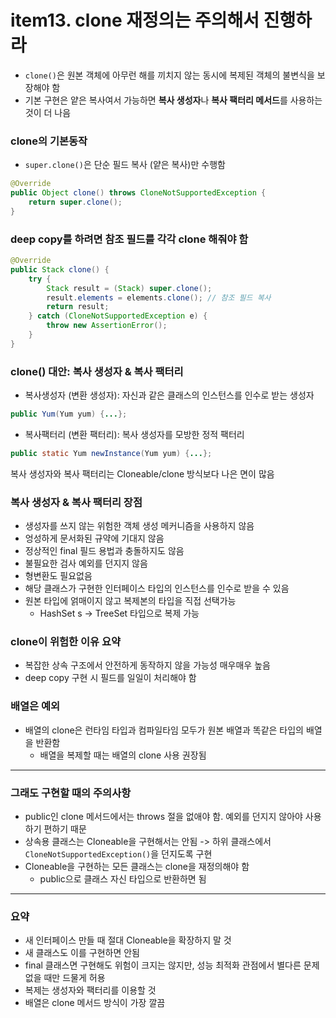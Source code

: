 # item13. clone 재정의는 주의해서 진행하라

-   `clone()`은 원본 객체에 아무런 해를 끼치지 않는 동시에 복제된 객체의 불변식을 보장해야 함
-   기본 구현은 얕은 복사여서 가능하면 **복사 생성자**나 **복사 팩터리 메서드**를 사용하는 것이 더 나음

### clone의 기본동작

-   `super.clone()`은 단순 필드 복사 (얕은 복사)만 수행함

```java
@Override
public Object clone() throws CloneNotSupportedException {
    return super.clone();
}
```

### deep copy를 하려면 참조 필드를 각각 clone 해줘야 함

```java
@Override
public Stack clone() {
    try {
        Stack result = (Stack) super.clone();
        result.elements = elements.clone(); // 참조 필드 복사
        return result;
    } catch (CloneNotSupportedException e) {
        throw new AssertionError();
    }
}
```

### clone() 대안: 복사 생성자 & 복사 팩터리

-   복사생성자 (변환 생성자): 자신과 같은 클래스의 인스턴스를 인수로 받는 생성자

```java
public Yum(Yum yum) {...};
```

-   복사팩터리 (변환 팩터리): 복사 생성자를 모방한 정적 팩터리

```java
public static Yum newInstance(Yum yum) {...};
```

복사 생성자와 복사 팩터리는 Cloneable/clone 방식보다 나은 면이 많음

### 복사 생성자 & 복사 팩터리 장점

-   생성자를 쓰지 않는 위험한 객체 생성 메커니즘을 사용하지 않음
-   엉성하게 문서화된 규약에 기대지 않음
-   정상적인 final 필드 용법과 충돌하지도 않음
-   불필요한 검사 예외를 던지지 않음
-   형변환도 필요없음
-   해당 클래스가 구현한 인터페이스 타입의 인스턴스를 인수로 받을 수 있음
-   원본 타입에 얽매이지 않고 복제본의 타입을 직접 선택가능
    -   HashSet s -> TreeSet 타입으로 복제 가능

### clone이 위험한 이유 요약

-   복잡한 상속 구조에서 안전하게 동작하지 않을 가능성 매우매우 높음
-   deep copy 구현 시 필드를 일일이 처리해야 함

### 배열은 예외

-   배열의 clone은 런타임 타입과 컴파일타임 모두가 원본 배열과 똑같은 타입의 배열을 반환함
    -   배열을 복제할 때는 배열의 clone 사용 권장됨

---

### 그래도 구현할 때의 주의사항

-   public인 clone 메서드에서는 throws 절을 없애야 함. 예외를 던지지 않아야 사용하기 편하기 때문
-   상속용 클래스는 Cloneable을 구현해서는 안됨 -> 하위 클래스에서 `CloneNotSupportedException()`을 던지도록 구현
-   Cloneable을 구현하는 모든 클래스는 clone을 재정의해야 함
    -   public으로 클래스 자신 타입으로 반환하면 됨

---

### 요약

-   새 인터페이스 만들 때 절대 Cloneable을 확장하지 말 것
-   새 클래스도 이를 구현하면 안됨
-   final 클래스면 구현해도 위험이 크지는 않지만, 성능 최적화 관점에서 별다른 문제 없을 때만 드물게 허용
-   복제는 생성자와 팩터리를 이용할 것
-   배열은 clone 메서드 방식이 가장 깔끔
